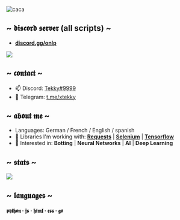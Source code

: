 ![caca](https://camo.githubusercontent.com/62a3ce0af4556682fcdaaff5e2ad6213de2e9c3050b3565e0fe73a83673cc4f9/68747470733a2f2f6b6f6d617265762e636f6d2f67687076632f3f757365726e616d653d7874656b6b7926636f6c6f723d79656c6c6f77267374796c653d666c61742d737175617265)

## ~ 𝖉𝖎𝖘𝖈𝖔𝖗𝖉 𝖘𝖊𝖗𝖛𝖊𝖗 (all scripts) ~
- **[discord.gg/onlp](https://discord.gg/onlp)**

<a href="https://github.com/xtekky">
  <img align="center" src="https://user-images.githubusercontent.com/98614666/161384396-681b030c-0638-4147-9443-0dc6f0ff6253.gif"/>
</a>

## ~ 𝖈𝖔𝖓𝖙𝖆𝖈𝖙 ~
- 📫 Discord: [Tekky#9999](https://discord.gg/onlp)
- 📲 Telegram: [t.me/xtekky](https://t.me/xtekky)

## ~ 𝖆𝖇𝖔𝖚𝖙 𝖒𝖊 ~ 
- Languages: German / French / English / spanish
- 🌱 Libraries I'm working with: [**Requests**](https://www.discord.gg/whaxor) | [**Selenium**](https://www.selenium.dev/) | [**Tensorflow**](https://www.tensorflow.org/)
- 👀 Interested in:  **Botting** | **Neural Networks** | **AI** | **Deep Learning**

## ~ 𝖘𝖙𝖆𝖙𝖘 ~ 
<a href="https://github.com/xtekky">
  <img align="center" src="https://github-readme-stats.vercel.app/api?username=xtekky&show_icons=true&theme=midnight-purple" />
</a>

## ~ 𝖑𝖆𝖓𝖌𝖚𝖆𝖌𝖊𝖘 ~
#### 𝖕𝖞𝖙𝖍𝖔𝖓 · 𝖏𝖘 · 𝖍𝖙𝖒𝖑 · 𝖈𝖘𝖘 · 𝖌𝖔
